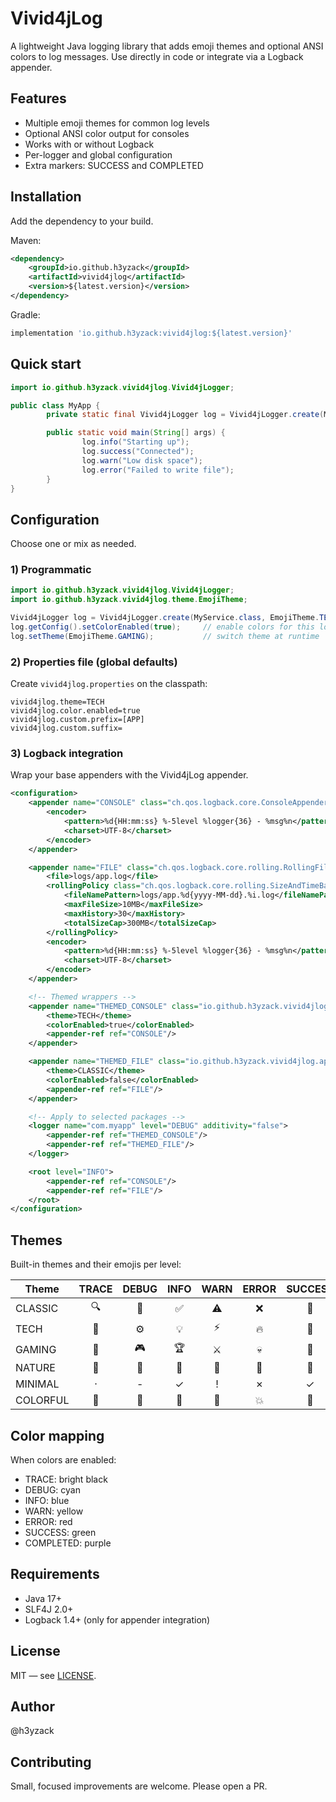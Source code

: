 # Vivid4jLog

A lightweight Java logging library that adds emoji themes and optional ANSI colors to log messages. Use directly in code or integrate via a Logback appender.

## Features

- Multiple emoji themes for common log levels
- Optional ANSI color output for consoles
- Works with or without Logback
- Per-logger and global configuration
- Extra markers: SUCCESS and COMPLETED

## Installation

Add the dependency to your build.

Maven:

```xml
<dependency>
	<groupId>io.github.h3yzack</groupId>
	<artifactId>vivid4jlog</artifactId>
	<version>${latest.version}</version>
</dependency>
```

Gradle:

```gradle
implementation 'io.github.h3yzack:vivid4jlog:${latest.version}'
```

## Quick start

```java
import io.github.h3yzack.vivid4jlog.Vivid4jLogger;

public class MyApp {
		private static final Vivid4jLogger log = Vivid4jLogger.create(MyApp.class);

		public static void main(String[] args) {
				log.info("Starting up");
				log.success("Connected");
				log.warn("Low disk space");
				log.error("Failed to write file");
		}
}
```

## Configuration

Choose one or mix as needed.

### 1) Programmatic

```java
import io.github.h3yzack.vivid4jlog.Vivid4jLogger;
import io.github.h3yzack.vivid4jlog.theme.EmojiTheme;

Vivid4jLogger log = Vivid4jLogger.create(MyService.class, EmojiTheme.TECH);
log.getConfig().setColorEnabled(true);     // enable colors for this logger
log.setTheme(EmojiTheme.GAMING);           // switch theme at runtime
```

### 2) Properties file (global defaults)

Create `vivid4jlog.properties` on the classpath:

```properties
vivid4jlog.theme=TECH
vivid4jlog.color.enabled=true
vivid4jlog.custom.prefix=[APP]
vivid4jlog.custom.suffix=
```

### 3) Logback integration

Wrap your base appenders with the Vivid4jLog appender.

```xml
<configuration>
	<appender name="CONSOLE" class="ch.qos.logback.core.ConsoleAppender">
		<encoder>
			<pattern>%d{HH:mm:ss} %-5level %logger{36} - %msg%n</pattern>
			<charset>UTF-8</charset>
		</encoder>
	</appender>

	<appender name="FILE" class="ch.qos.logback.core.rolling.RollingFileAppender">
		<file>logs/app.log</file>
		<rollingPolicy class="ch.qos.logback.core.rolling.SizeAndTimeBasedRollingPolicy">
			<fileNamePattern>logs/app.%d{yyyy-MM-dd}.%i.log</fileNamePattern>
			<maxFileSize>10MB</maxFileSize>
			<maxHistory>30</maxHistory>
			<totalSizeCap>300MB</totalSizeCap>
		</rollingPolicy>
		<encoder>
			<pattern>%d{HH:mm:ss} %-5level %logger{36} - %msg%n</pattern>
			<charset>UTF-8</charset>
		</encoder>
	</appender>

	<!-- Themed wrappers -->
	<appender name="THEMED_CONSOLE" class="io.github.h3yzack.vivid4jlog.appender.Vivid4jLogAppender">
		<theme>TECH</theme>
		<colorEnabled>true</colorEnabled>
		<appender-ref ref="CONSOLE"/>
	</appender>

	<appender name="THEMED_FILE" class="io.github.h3yzack.vivid4jlog.appender.Vivid4jLogAppender">
		<theme>CLASSIC</theme>
		<colorEnabled>false</colorEnabled>
		<appender-ref ref="FILE"/>
	</appender>

	<!-- Apply to selected packages -->
	<logger name="com.myapp" level="DEBUG" additivity="false">
		<appender-ref ref="THEMED_CONSOLE"/>
		<appender-ref ref="THEMED_FILE"/>
	</logger>

	<root level="INFO">
		<appender-ref ref="CONSOLE"/>
		<appender-ref ref="FILE"/>
	</root>
</configuration>
```

## Themes

Built-in themes and their emojis per level:

| Theme      | TRACE | DEBUG | INFO | WARN | ERROR | SUCCESS | COMPLETED |
|------------|:-----:|:-----:|:----:|:----:|:-----:|:-------:|:---------:|
| CLASSIC    | 🔍    | 🐛    | ✅   | ⚠️   | ❌    | 🎉      | ✨        |
| TECH       | 🔬    | ⚙️    | 💡   | ⚡   | 🔥    | 🚀      | ⭐        |
| GAMING     | 🎯    | 🎮    | 🏆   | ⚔️   | 💀    | 🎊      | 👑        |
| NATURE     | 🌱    | 🍃    | 🌸   | 🌰   | 🌋    | 🌺      | 🌈        |
| MINIMAL    | ·     | -     | ✓    | !    | ✗     | ✓       | ✓         |
| COLORFUL   | 🔮    | 🎨    | 💙   | 💛   | 💥    | 💚      | 💜        |


## Color mapping

When colors are enabled:

- TRACE: bright black
- DEBUG: cyan
- INFO: blue
- WARN: yellow
- ERROR: red
- SUCCESS: green
- COMPLETED: purple

## Requirements

- Java 17+
- SLF4J 2.0+
- Logback 1.4+ (only for appender integration)

## License

MIT — see [LICENSE](LICENSE).

## Author

@h3yzack

## Contributing

Small, focused improvements are welcome. Please open a PR.

